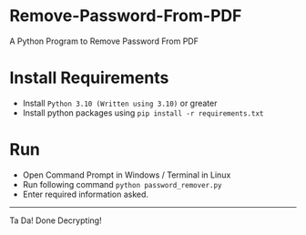 # Remove-Password-From-PDF

A Python Program to Remove Password From PDF

# Install Requirements
- Install `Python 3.10 (Written using 3.10)` or greater
- Install python packages using `pip install -r requirements.txt`

# Run
- Open Command Prompt in Windows / Terminal in Linux
- Run following command `python password_remover.py`
- Enter required information asked.


-----------------
Ta Da! Done Decrypting!